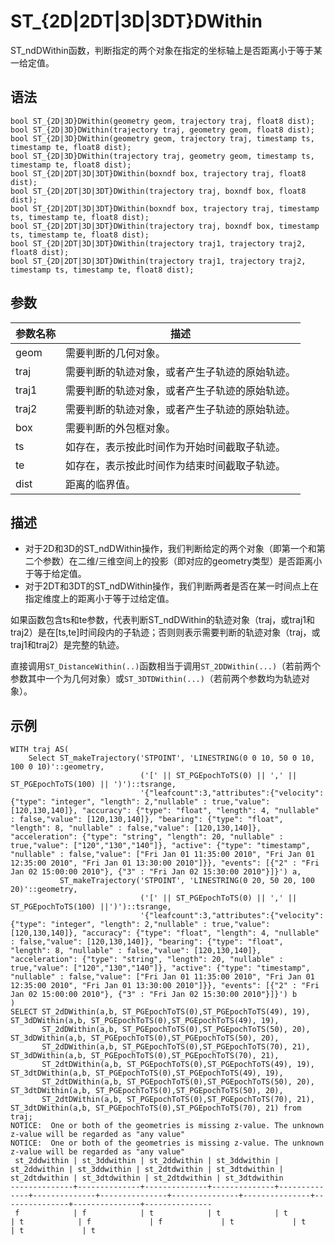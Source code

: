 # ST\_\{2D\|2DT\|3D\|3DT\}DWithin

ST\_ndDWithin函数，判断指定的两个对象在指定的坐标轴上是否距离小于等于某一给定值。

## 语法

```
bool ST_{2D|3D}DWithin(geometry geom, trajectory traj, float8 dist);
bool ST_{2D|3D}DWithin(trajectory traj, geometry geom, float8 dist);
bool ST_{2D|3D}DWithin(geometry geom, trajectory traj, timestamp ts, timestamp te, float8 dist);
bool ST_{2D|3D}DWithin(trajectory traj, geometry geom, timestamp ts, timestamp te, float8 dist);
bool ST_{2D|2DT|3D|3DT}DWithin(boxndf box, trajectory traj, float8 dist);
bool ST_{2D|2DT|3D|3DT}DWithin(trajectory traj, boxndf box, float8 dist);
bool ST_{2D|2DT|3D|3DT}DWithin(boxndf box, trajectory traj, timestamp ts, timestamp te, float8 dist);
bool ST_{2D|2DT|3D|3DT}DWithin(trajectory traj, boxndf box, timestamp ts, timestamp te, float8 dist);
bool ST_{2D|2DT|3D|3DT}DWithin(trajectory traj1, trajectory traj2, float8 dist);
bool ST_{2D|2DT|3D|3DT}DWithin(trajectory traj1, trajectory traj2, timestamp ts, timestamp te, float8 dist);
```

## 参数

|参数名称|描述|
|----|--|
|geom|需要判断的几何对象。|
|traj|需要判断的轨迹对象，或者产生子轨迹的原始轨迹。|
|traj1|需要判断的轨迹对象，或者产生子轨迹的原始轨迹。|
|traj2|需要判断的轨迹对象，或者产生子轨迹的原始轨迹。|
|box|需要判断的外包框对象。|
|ts|如存在，表示按此时间作为开始时间截取子轨迹。|
|te|如存在，表示按此时间作为结束时间截取子轨迹。|
|dist|距离的临界值。|

## 描述

-   对于2D和3D的ST\_ndDWithin操作，我们判断给定的两个对象（即第一个和第二个参数）在二维/三维空间上的投影（即对应的geometry类型）是否距离小于等于给定值。
-   对于2DT和3DT的ST\_ndDWithin操作，我们判断两者是否在某一时间点上在指定维度上的距离小于等于过给定值。

如果函数包含ts和te参数，代表判断ST\_ndDWithin的轨迹对象（traj，或traj1和traj2）是在\[ts,te\]时间段内的子轨迹；否则则表示需要判断的轨迹对象（traj，或traj1和traj2）是完整的轨迹。

直接调用`ST_DistanceWithin(..)`函数相当于调用`ST_2DDWithin(...)`（若前两个参数其中一个为几何对象）或`ST_3DTDWithin(...)`（若前两个参数均为轨迹对象）。

## 示例

```
WITH traj AS(
    Select ST_makeTrajectory('STPOINT', 'LINESTRING(0 0 10, 50 0 10, 100 0 10)'::geometry,
                             ('[' || ST_PGEpochToTS(0) || ',' || ST_PGEpochToTS(100) || ')')::tsrange,
                             '{"leafcount":3,"attributes":{"velocity": {"type": "integer", "length": 2,"nullable" : true,"value": [120,130,140]}, "accuracy": {"type": "float", "length": 4, "nullable" : false,"value": [120,130,140]}, "bearing": {"type": "float", "length": 8, "nullable" : false,"value": [120,130,140]}, "acceleration": {"type": "string", "length": 20, "nullable" : true,"value": ["120","130","140"]}, "active": {"type": "timestamp", "nullable" : false,"value": ["Fri Jan 01 11:35:00 2010", "Fri Jan 01 12:35:00 2010", "Fri Jan 01 13:30:00 2010"]}}, "events": [{"2" : "Fri Jan 02 15:00:00 2010"}, {"3" : "Fri Jan 02 15:30:00 2010"}]}') a,
           ST_makeTrajectory('STPOINT', 'LINESTRING(0 20, 50 20, 100 20)'::geometry,
                             ('[' || ST_PGEpochToTS(0) || ',' || ST_PGEpochToTS(100) ||')')::tsrange,
                             '{"leafcount":3,"attributes":{"velocity": {"type": "integer", "length": 2,"nullable" : true,"value": [120,130,140]}, "accuracy": {"type": "float", "length": 4, "nullable" : false,"value": [120,130,140]}, "bearing": {"type": "float", "length": 8, "nullable" : false,"value": [120,130,140]}, "acceleration": {"type": "string", "length": 20, "nullable" : true,"value": ["120","130","140"]}, "active": {"type": "timestamp", "nullable" : false,"value": ["Fri Jan 01 11:35:00 2010", "Fri Jan 01 12:35:00 2010", "Fri Jan 01 13:30:00 2010"]}}, "events": [{"2" : "Fri Jan 02 15:00:00 2010"}, {"3" : "Fri Jan 02 15:30:00 2010"}]}') b
)
SELECT ST_2dDWithin(a,b, ST_PGEpochToTS(0),ST_PGEpochToTS(49), 19), ST_3dDWithin(a,b, ST_PGEpochToTS(0),ST_PGEpochToTS(49), 19),
       ST_2dDWithin(a,b, ST_PGEpochToTS(0),ST_PGEpochToTS(50), 20), ST_3dDWithin(a,b, ST_PGEpochToTS(0),ST_PGEpochToTS(50), 20),
       ST_2dDWithin(a,b, ST_PGEpochToTS(0),ST_PGEpochToTS(70), 21), ST_3dDWithin(a,b, ST_PGEpochToTS(0),ST_PGEpochToTS(70), 21),
       ST_2dtDWithin(a,b, ST_PGEpochToTS(0),ST_PGEpochToTS(49), 19), ST_3dtDWithin(a,b, ST_PGEpochToTS(0),ST_PGEpochToTS(49), 19),
       ST_2dtDWithin(a,b, ST_PGEpochToTS(0),ST_PGEpochToTS(50), 20), ST_3dtDWithin(a,b, ST_PGEpochToTS(0),ST_PGEpochToTS(50), 20),
       ST_2dtDWithin(a,b, ST_PGEpochToTS(0),ST_PGEpochToTS(70), 21), ST_3dtDWithin(a,b, ST_PGEpochToTS(0),ST_PGEpochToTS(70), 21) from traj;
NOTICE:  One or both of the geometries is missing z-value. The unknown z-value will be regarded as "any value"
NOTICE:  One or both of the geometries is missing z-value. The unknown z-value will be regarded as "any value"
 st_2ddwithin | st_3ddwithin | st_2ddwithin | st_3ddwithin | st_2ddwithin | st_3ddwithin | st_2dtdwithin | st_3dtdwithin | st_2dtdwithin | st_3dtdwithin | st_2dtdwithin | st_3dtdwithin 
--------------+--------------+--------------+--------------+--------------+--------------+---------------+---------------+---------------+---------------+---------------+---------------
 f            | f            | t            | t            | t            | t            | f             | f             | t             | t             | t             | t
```

